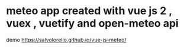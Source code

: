 # meteo app created with vue js 2 , vuex , vuetify and open-meteo api
demo https://salvolorello.github.io/vue-js-meteo/
